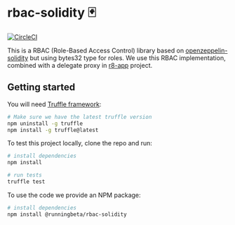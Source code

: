 # rbac-solidity 🃏

[![CircleCI](https://circleci.com/gh/runningbeta/rbac-solidity/tree/master.svg?style=svg)](https://circleci.com/gh/runningbeta/rbac-solidity/tree/master)

This is a RBAC (Role-Based Access Control) library based on [openzeppelin-solidity](https://github.com/OpenZeppelin/openzeppelin-solidity/blob/master/contracts/ownership/rbac/RBAC.sol) but using bytes32 type for roles. We use this RBAC implementation, combined with a delegate proxy in [r8-app](https://github.com/runningbeta/r8-app) project.

## Getting started

You will need [Truffle framework](http://truffleframework.com):
```bash
# Make sure we have the latest truffle version
npm uninstall -g truffle
npm install -g truffle@latest
```

To test this project locally, clone the repo and run:

```bash
# install dependencies
npm install

# run tests
truffle test
```

To use the code we provide an NPM package:

```bash
# install dependencies
npm install @runningbeta/rbac-solidity
```
